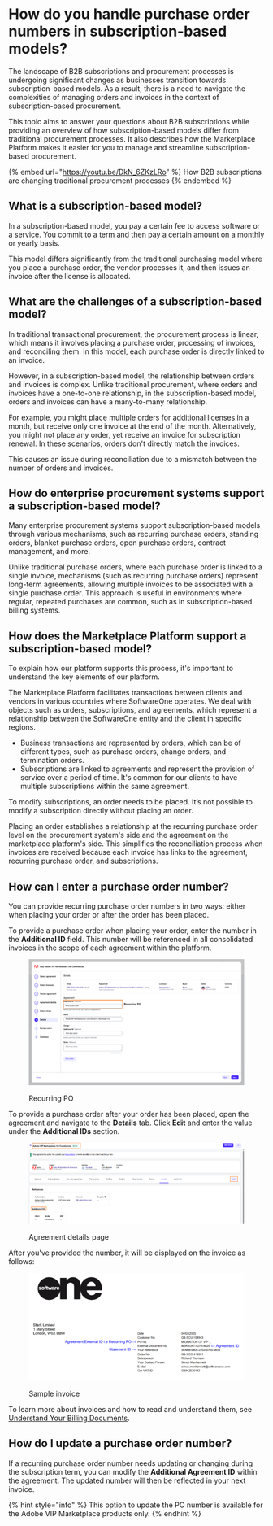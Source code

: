 # How do you handle purchase order numbers in subscription-based models?

The landscape of B2B subscriptions and procurement processes is undergoing significant changes as businesses transition towards subscription-based models. As a result, there is a need to navigate the complexities of managing orders and invoices in the context of subscription-based procurement.

This topic aims to answer your questions about B2B subscriptions while providing an overview of how subscription-based models differ from traditional procurement processes. It also describes how the Marketplace Platform makes it easier for you to manage and streamline subscription-based procurement.

{% embed url="https://youtu.be/DkN_6ZKzLRo" %}
How B2B subscriptions are changing traditional procurement processes
{% endembed %}

## What is a subscription-based model?

In a subscription-based model, you pay a certain fee to access software or a service. You commit to a term and then pay a certain amount on a monthly or yearly basis.

This model differs significantly from the traditional purchasing model where you place a purchase order, the vendor processes it, and then issues an invoice after the license is allocated. &#x20;

## What are the challenges of a subscription-based model?

In traditional transactional procurement, the procurement process is linear, which means it involves placing a purchase order, processing of invoices, and reconciling them. In this model, each purchase order is directly linked to an invoice.

However, in a subscription-based model, the relationship between orders and invoices is complex. Unlike traditional procurement, where orders and invoices have a one-to-one relationship, in the subscription-based model, orders and invoices can have a many-to-many relationship.&#x20;

For example, you might place multiple orders for additional licenses in a month, but receive only one invoice at the end of the month. Alternatively, you might not place any order, yet receive an invoice for subscription renewal. In these scenarios, orders don't directly match the invoices.

This causes an issue during reconciliation due to a mismatch between the number of orders and invoices. &#x20;

## How do enterprise procurement systems support a subscription-based model?

Many enterprise procurement systems support subscription-based models through various mechanisms, such as recurring purchase orders, standing orders, blanket purchase orders, open purchase orders, contract management, and more.

Unlike traditional purchase orders, where each purchase order is linked to a single invoice, mechanisms (such as recurring purchase orders) represent long-term agreements, allowing multiple invoices to be associated with a single purchase order. This approach is useful in environments where regular, repeated purchases are common, such as in subscription-based billing systems.&#x20;

## How does the Marketplace Platform support a subscription-based model?

To explain how our platform supports this process, it's important to understand the key elements of our platform.&#x20;

The Marketplace Platform facilitates transactions between clients and vendors in various countries where SoftwareOne operates. We deal with objects such as orders, subscriptions, and agreements, which represent a relationship between the SoftwareOne entity and the client in specific regions.

* Business transactions are represented by orders, which can be of different types, such as purchase orders, change orders, and termination orders.
* Subscriptions are linked to agreements and represent the provision of service over a period of time. It's common for our clients to have multiple subscriptions within the same agreement.

To modify subscriptions, an order needs to be placed. It’s not possible to modify a subscription directly without placing an order.

Placing an order establishes a relationship at the recurring purchase order level on the procurement system's side and the agreement on the marketplace platform's side. This simplifies the reconciliation process when invoices are received because each invoice has links to the agreement, recurring purchase order, and subscriptions.

## How can I enter a purchase order number?  <a href="#client-guidance-on-po-numbers-and-invoices" id="client-guidance-on-po-numbers-and-invoices"></a>

You can provide recurring purchase order numbers in two ways: either when placing your order or after the order has been placed.

To provide a purchase order when placing your order, enter the number in the **Additional ID** field. This number will be referenced in all consolidated invoices in the scope of each agreement within the platform.&#x20;

<figure><img src="../../.gitbook/assets/Recurring PO.png" alt=""><figcaption><p>Recurring PO</p></figcaption></figure>

To provide a purchase order after your order has been placed, open the agreement and navigate to the **Details** tab. Click **Edit** and enter the value under the **Additional IDs** section.

<figure><img src="../../.gitbook/assets/agreement_details.png" alt=""><figcaption><p>Agreement details page</p></figcaption></figure>

After you've provided the number, it will be displayed on the invoice as follows:

<figure><img src="../../.gitbook/assets/Invoice.png" alt=""><figcaption><p>Sample invoice</p></figcaption></figure>

To learn more about invoices and how to read and understand them, see [Understand Your Billing Documents](../../modules-and-features/marketplace/billing/understand-your-billing-documents.md).

## How do I update a purchase order number?

If a recurring purchase order number needs updating or changing during the subscription term, you can modify the **Additional Agreement ID** within the agreement. The updated number will then be reflected in your next invoice.

{% hint style="info" %}
This option to update the PO number is available for the Adobe VIP Marketplace products only.
{% endhint %}
